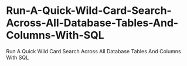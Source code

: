 # Run-A-Quick-Wild-Card-Search-Across-All-Database-Tables-And-Columns-With-SQL
Run A Quick Wild Card Search Across All Database Tables And Columns With SQL
